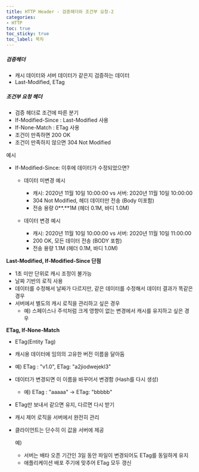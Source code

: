 ```yaml
---
title: HTTP Header - 검증헤더와 조건부 요청-2
categories:
- HTTP
toc: true
toc_sticky: true
toc_label: 목차
---
```


##### 검증헤더

* 캐시 데이터와 서버 데이터가 같은지 검증하는 데이터
* Last-Modified, ETag



##### 조건부 요청 헤더

* 검증 헤더로 조건에 따른 분기
* If-Modified-Since : Last-Modified 사용
* If-None-Match : ETag 사용
* 조건이 만족하면 200 OK
* 조건이 만족하지 않으면 304 Not Modified



예시

* If-Modified-Since: 이후에 데이터가 수정되었으면?

  * 데이터 미변경 예시
    * 캐시: 2020년 11월 10일 10:00:00 vs 서버: 2020년 11월 10일 10:00:00
    * 304 Not Modified, 헤더 데이터만 전송 (Body 미포함)
    * 전송 용량 0**.**1M (헤더 0.1M, 바디 1.0M)

  * 데이터 변경 예시
    * 캐시: 2020년 11월 10일 10:00:00 vs 서버: 2020년 11월 10일 11:00:00
    * 200 OK, 모든 데이터 전송 (BODY 포함)
    * 전송 용량 1.1M (헤더 0.1M, 바디 1.0M)





**Last-Modified, If-Modified-Since 단점**

* 1초 미만 단위로 캐시 조정이 불가능
* 날짜 기반의 로직 사용
* 데이터를 수정해서 날짜가 다르지만, 같은 데이터를 수정해서 데이터 결과가 똑같은 경우
* 서버에서 별도의 캐시 로직을 관리하고 싶은 경우
  * 예) 스페이스나 주석처럼 크게 영향이 없는 변경에서 캐시를 유지하고 싶은 경우



**ETag, If-None-Match**

* ETag(Entity Tag)
* 캐시용 데이터에 임의의 고유한 버전 이름을 달아둠
  
* 예) ETag : "v1.0", ETag: "a2jiodwejekl3"
  
* 데이터가 변경되면 이 이름을 바꾸어서 변경함 (Hash를 다시 생성)

  * 예) ETag : "aaaaa" -> ETag: "bbbbb"

* ETag만 보내서 같으면 유지, 다르면 다시 받기

* 캐시 제어 로직을 서버에서 완전히 관리

* 클라이언트는 단수히 이 값을 서버에 제공

  예)

  * 서버는 배타 오픈 기간인 3일 동안 파일이 변경되어도 ETag를 동일하게 유지
  * 애플리케이션 배포 주기에 맞추어 ETag 모두 갱신